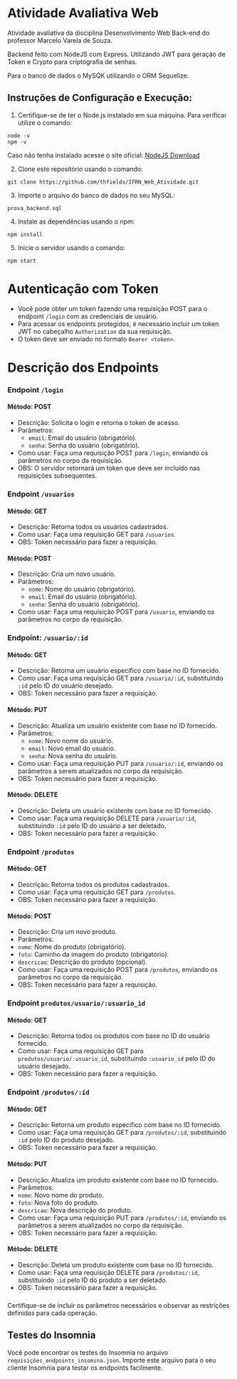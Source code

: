 # Atividade Avaliativa Web

Atividade avaliativa da disciplina Desenvolvimento Web Back-end do professor Marcelo Varela de Souza.

Backend feito com NodeJS com Express. Utilizando JWT para geração de Token e Crypto para criptografia de senhas.

Para o banco de dados o MySQK utilizando o ORM Sequelize.

## Instruções de Configuração e Execução:

1. Certifique-se de ter o Node.js instalado em sua máquina.
  Para verificar utilize o comando:
```
node -v
npm -v
```
Caso não tenha instalado acesse o site oficial: 
[NodeJS Download](https://nodejs.org/en/download/current)

2. Clone este repositório usando o comando:
```
git clone https://github.com/thfields/IFRN_Web_Atividade.git
```
3. Importe o arquivo do banco de dados no seu MySQL:
```
prova_backend.sql
```
4. Instale as dependências usando o npm:
```
npm install
```
5. Inicie o servidor usando o comando:
```
npm start
```

# Autenticação com Token
 - Você pode obter um token fazendo uma requisição POST para o endpoint `/login` com as credenciais de usuário. 
 - Para acessar os endpoints protegidos, é necessário incluir um token JWT no cabeçalho `Authorization` da sua requisição. 
 - O token deve ser enviado no formato `Bearer <token>`.


# Descrição dos Endpoints

### Endpoint `/login`

#### Método: POST
- Descrição: Solicita o login e retorna o token de acesso.
- Parâmetros: 
  - `email`: Email do usuário (obrigatório).
  - `senha`: Senha do usuário (obrigatório).
- Como usar: Faça uma requisição POST para `/login`, enviando os parâmetros no corpo da requisição.
- OBS: O servidor retornará um token que deve ser incluído nas requisições subsequentes.

### Endpoint `/usuarios`

#### Método: GET
- Descrição: Retorna todos os usuários cadastrados.
- Como usar: Faça uma requisição GET para `/usuarios`.
- OBS: Token necessário para fazer a requisição.

#### Método: POST
- Descrição: Cria um novo usuário.
- Parâmetros:
  - `nome`: Nome do usuário (obrigatório).
  - `email`: Email do usuário (obrigatório).
  - `senha`: Senha do usuário (obrigatório).
- Como usar: Faça uma requisição POST para `/usuario`, enviando os parâmetros no corpo da requisição.

### Endpoint: `/usuario/:id`

#### Método: GET
- Descrição: Retorna um usuário específico com base no ID fornecido.
- Como usar: Faça uma requisição GET para `/usuario/:id`, substituindo `:id` pelo ID do usuário desejado.
- OBS: Token necessário para fazer a requisição.

#### Método: PUT
- Descrição: Atualiza um usuário existente com base no ID fornecido.
- Parâmetros:
  - `nome`: Novo nome do usuário.
  - `email`: Novo email do usuário.
  - `senha`: Nova senha do usuário.
- Como usar: Faça uma requisição PUT para `/usuario/:id`, enviando os parâmetros a serem atualizados no corpo da requisição.
- OBS: Token necessário para fazer a requisição.

#### Método: DELETE
- Descrição: Deleta um usuário existente com base no ID fornecido.
- Como usar: Faça uma requisição DELETE para `/usuario/:id`, substituindo `:id` pelo ID do usuário a ser deletado.
- OBS: Token necessário para fazer a requisição.

### Endpoint `/produtos`

#### Método: GET
- Descrição: Retorna todos os produtos cadastrados.
- Como usar: Faça uma requisição GET para `/produtos`.
- OBS: Token necessário para fazer a requisição.

#### Método: POST
- Descrição: Cria um novo produto.
- Parâmetros:
- `nome`: Nome do produto (obrigatório).
- `foto`: Caminho da imagem do produto (obrigatório).
- `descricao`: Descrição do produto (opcional).
- Como usar: Faça uma requisição POST para `/produtos`, enviando os parâmetros no corpo da requisição.
- OBS: Token necessário para fazer a requisição.

### Endpoint `produtos/usuario/:usuario_id`

#### Método: GET
- Descrição: Retorna todos os produtos com base no ID do usuário fornecido.
- Como usar: Faça uma requisição GET para `produtos/usuario/:usuario_id`, substituindo `:usuario_id` pelo ID do usuário desejado.
- OBS: Token necessário para fazer a requisição.

### Endpoint `/produtos/:id`

#### Método: GET
- Descrição: Retorna um produto específico com base no ID fornecido.
- Como usar: Faça uma requisição GET para `/produtos/:id`, substituindo `:id` pelo ID do produto desejado.
- OBS: Token necessário para fazer a requisição.

#### Método: PUT
- Descrição: Atualiza um produto existente com base no ID fornecido.
- Parâmetros:
- `nome`: Novo nome do produto.
- `foto`: Nova foto do produto.
- `descricao`: Nova descrição do produto.
- Como usar: Faça uma requisição PUT para `/produtos/:id`, enviando os parâmetros a serem atualizados no corpo da requisição.
- OBS: Token necessário para fazer a requisição.

#### Método: DELETE
- Descrição: Deleta um produto existente com base no ID fornecido.
- Como usar: Faça uma requisição DELETE para `/produtos/:id`, substituindo `:id` pelo ID do produto a ser deletado.
- OBS: Token necessário para fazer a requisição.


### 
Certifique-se de incluir os parâmetros necessários e observar as restrições definidas para cada operação.


## Testes do Insomnia
Você pode encontrar os testes do Insomnia no arquivo `requisições_endpoints_insomina.json`. Importe este arquivo para o seu cliente Insomnia para testar os endpoints facilmente.

